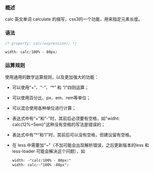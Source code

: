 ### 概述

calc 英文单词 calculate 的缩写，css3的一个功能，用来指定元素长度。

### 语法

```css
/* property: calc(expression); */

width: calc(100% - 80px)
```

### 运算规则

使用通用的数学运算规则，以及更加强大的功能：

- 可以使用“+”、“-”、“*” 和 “/”四则运算；

- 可以使用百分比、px、em、rem等单位；

- 可以混合使用各种单位进行计算；

- 表达式中有“+”和“-”时，其前后必须要有空格，如"widht: calc(12%+5em)"这种没有空格的写法是错误的；

- 表达式中有“*”和“/”时，其前后可以没有空格，但建议留有空格。

- 在 less 中需要加“~”（不加可能会出现解析错误，之后更新版本的less 和 less-loader 可能会解决这个问题），如

  ```css
  width: ~"calc(100% - 80px)"
  width: calc(~"100% -80px")
  ```


